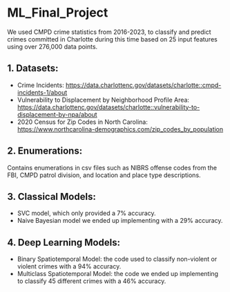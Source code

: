 # ML_Final_Project
We used CMPD crime statistics from 2016-2023, to classify and predict crimes committed in Charlotte during this time based on 25 input features using over 276,000 data points.

## 1. Datasets:
- Crime Incidents: https://data.charlottenc.gov/datasets/charlotte::cmpd-incidents-1/about
- Vulnerability to Displacement by Neighborhood Profile Area: https://data.charlottenc.gov/datasets/charlotte::vulnerability-to-displacement-by-npa/about
- 2020 Census for Zip Codes in North Carolina: https://www.northcarolina-demographics.com/zip_codes_by_population

## 2. Enumerations:
Contains enumerations in csv files such as NIBRS offense codes from the FBI, CMPD patrol division, and location and place type descriptions.

## 3. Classical Models:
- SVC model, which only provided a 7% accuracy.
- Naive Bayesian model we ended up implementing with a 29% accuracy.

## 4. Deep Learning Models:
- Binary Spatiotemporal Model: the code used to classify non-violent or violent crimes with a 94% accuracy.
- Multiclass Spatiotemporal Model: the code we ended up implementing to classify 45 different crimes with a 46% accuracy.
